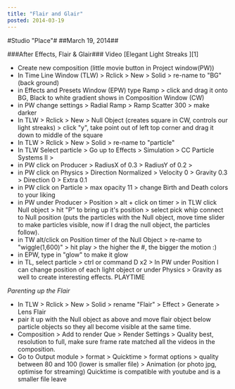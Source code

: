 ```yaml
---
title: "Flair and Glair"
posted: 2014-03-19
---
```


#Studio "Place"#
##March 19, 2014##

###After Effects, Flair & Glair###
Video [Elegant Light Streaks ][1]

- Create new composition (little movie button in Project window(PW))
- In Time Line Window (TLW) > Rclick > New > Solid > re-name to "BG" (back ground)
- in Effects and Presets Window (EPW) type Ramp > click and drag it onto BG, Black to white gradient shows in Composition Window (CW)
- in PW change settings > Radial Ramp > Ramp Scatter 300 > make darker
- In TLW > Rclick > New > Null Object (creates square in CW, controls our light streaks) > click "y", take point out of left top corner and drag it down to middle of the square
- In TLW > Rclick > New > Solid > re-name to "particle" 
- In TLW Select particle > Go up to Effects > Simulation > CC Particle Systems II > 
- in PW click on Producer > RadiusX of 0.3 > RadiusY of 0.2 > 
- in PW click on Physics > Direction Normalized > Velocity 0 > Gravity 0.3 > Direction 0 > Extra 0.1
- in PW click on Particle > max opacity 11 > change Birth and Death colors to your liking
- in PW under Producer > Position > alt + click on timer > in TLW click Null object > hit "P" to bring up it's position > select pick whip connect to Null position (puts the particles with the Null object, move time slider to make particles visible, now if I drag the null object, the particles follow).
- in TW alt/click on Position timer of the Null Object > re-name to "wiggle(1,600)" > hit play > the higher the #, the bigger the motion :)
- in EPW, type in "glow" to make it glow
- in TL, select particle > ctrl or command D x2 > In PW under Position I can change position of each light object or under Physics > Gravity  as well to create interesting effects. PLAYTIME

*Parenting up the Flair*  
- In TLW > Rclick > New > Solid > rename "Flair" > Effect > Generate > Lens Flair  
- pair it up with the Null object as above and move flair object below particle objects so they all become visible at the same time.
- Composition > Add to render Que > Render Settings > Quality best, resolution to full, make sure frame rate matched all the videos in the composition.  
- Go to Output module > format > Quicktime > format options > quality between 80 and 100 (lower is smaller file) > Animation (or photo jpg, optimise for streaming)
Quicktime is compatible with youtube and is a smaller file
leave 


